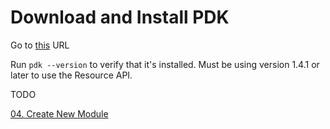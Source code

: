 # Download and Install PDK

Go to [this](https://puppet.com/download-puppet-development-kit) URL

Run ```pdk --version``` to verify that it's installed. Must be using version 1.4.1 or later to use the Resource API.

TODO

[04. Create New Module](../04-create-module)
